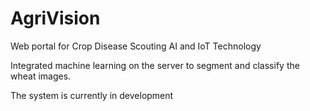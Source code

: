 # AgriVision

Web portal for Crop Disease Scouting AI and IoT Technology

Integrated machine learning on the server to segment and classify the wheat images.

The system is currently in development

